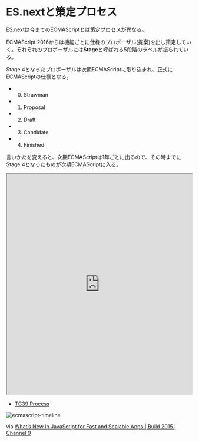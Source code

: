 # ES.nextと策定プロセス

ES.nextは今までのECMAScriptとは策定プロセスが異なる。

ECMAScript 2016からは機能ごとに仕様のプロポーザル(提案)を出し策定していく。それぞれのプロポーザルには**Stage**と呼ばれる5段階のラベルが振られている。

Stage 4となったプロポーザルは次期ECMAScriptに取り込まれ、正式にECMAScriptの仕様となる。

-   0.  Strawman
-   1.  Proposal
-   2.  Draft
-   3.  Candidate
-   4.  Finished

言いかたを変えると、次期ECMAScriptは1年ごとに出るので、その時までにStage 4となったものが次期ECMAScriptに入る。

<iframe src="http://azu.github.io/tc39-svg/" height="600px" width="100%"></iframe>

-   [TC39 Process](http://azu.github.io/tc39-svg/ "TC39 Process")

![ecmascript-timeline](https://monosnap.com/file/XqpEfoMeWxcLw92Jx1UOQ8EWe1e37m.png)

via [What’s New in JavaScript for Fast and Scalable Apps | Build 2015 | Channel 9](https://channel9.msdn.com/Events/Build/2015/2-763 "What’s New in JavaScript for Fast and Scalable Apps | Build 2015 | Channel 9")
